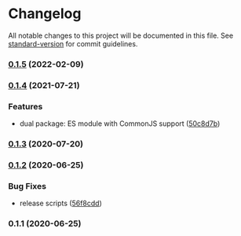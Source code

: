 # Changelog

All notable changes to this project will be documented in this file. See [standard-version](https://github.com/conventional-changelog/standard-version) for commit guidelines.

### [0.1.5](https://github.com/toolbuilder/semaphore/compare/v0.1.4...v0.1.5) (2022-02-09)

### [0.1.4](https://github.com/toolbuilder/semaphore/compare/v0.1.3...v0.1.4) (2021-07-21)


### Features

* dual package: ES module with CommonJS support ([50c8d7b](https://github.com/toolbuilder/semaphore/commit/50c8d7b5db210fab63744ff3d7620843b206f7e1))

### [0.1.3](https://github.com/toolbuilder/semaphore/compare/v0.1.2...v0.1.3) (2020-07-20)

### [0.1.2](https://github.com/toolbuilder/semaphore/compare/v0.1.1...v0.1.2) (2020-06-25)


### Bug Fixes

* release scripts ([56f8cdd](https://github.com/toolbuilder/semaphore/commit/56f8cdd98beb1ba53dabf9a17addb25190548802))

### 0.1.1 (2020-06-25)

